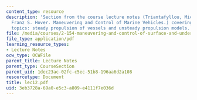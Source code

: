 ```yaml
---
content_type: resource
description: 'Section from the course lecture notes (Triantafyllou, Michael S., and
  Franz S. Hover. Maneuvering and Control of Marine Vehicles.) covering the following
  topics: steady propulsion of vessels and unsteady propulsion models.'
file: /media/courses/2-154-maneuvering-and-control-of-surface-and-underwater-vehicles-13-49-fall-2004/3eb3728a69a0e5c3a809e4111f7e036d_lec12.pdf
file_type: application/pdf
learning_resource_types:
- Lecture Notes
ocw_type: OCWFile
parent_title: Lecture Notes
parent_type: CourseSection
parent_uid: 1dec23ac-02fc-c5ec-51b8-196aa6d2a108
resourcetype: Document
title: lec12.pdf
uid: 3eb3728a-69a0-e5c3-a809-e4111f7e036d
---
```

